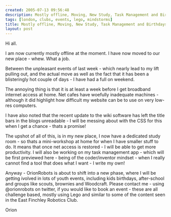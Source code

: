 ```yaml
---
created: 2005-07-13 09:56:48
description: Mostly offline, Moving, New Study, Task Management and Birthdays
tags: [london, clubs, events, lego, mindstorms]
title: Mostly offline, Moving, New Study, Task Management and Birthdays
layout: post
---
```

Hi all. 

I am now currently mostly offline at the moment. I have now moved to our new place - whew. What a job. 

Between the unpleasant events of last week - which nearly lead to my lift pulling out, 
and the actual move as well as the fact that it has been a blisteringly hot couple of days - 
I have had a full on weekend.

The annoying thing is that it is at least a week before I get broadband internet access at home. 
Net cafes have woefully inadequate machines - although it did highlight how difficult my website 
can be to use on very low-res computers.

I have also noted that the recent update to the wiki software has left the 
title bars in the blogs unreadable - I will be messing about with the CSS for this when I get a chance - 
thats a promise!

The upshot of all of this, is in my new place, I now have a dedicated study room - 
so thats a mini-workshop at home for when I have smaller stuff to do. 
It means that once net access is restored - I will be able to get more productivity. 
I will also be working on my task management app - which will be first previewed here - 
being of the coder/inventor mindset - when I really cannot find a tool that does what I want - 
I write my own!

Anyway - OrionRobots is about to shift into a new phase, 
where I will be getting ivolved in lots of youth events, 
including kids birthdays, after-school and groups like scouts, brownies and Woodcraft. 
Please contact me - using @orionrobots on twitter, if you would like to book an event - 
these are all challenge based, mostly using Lego and similar to some of the content 
seen in the East Finchley Robotics Club.

Orion
